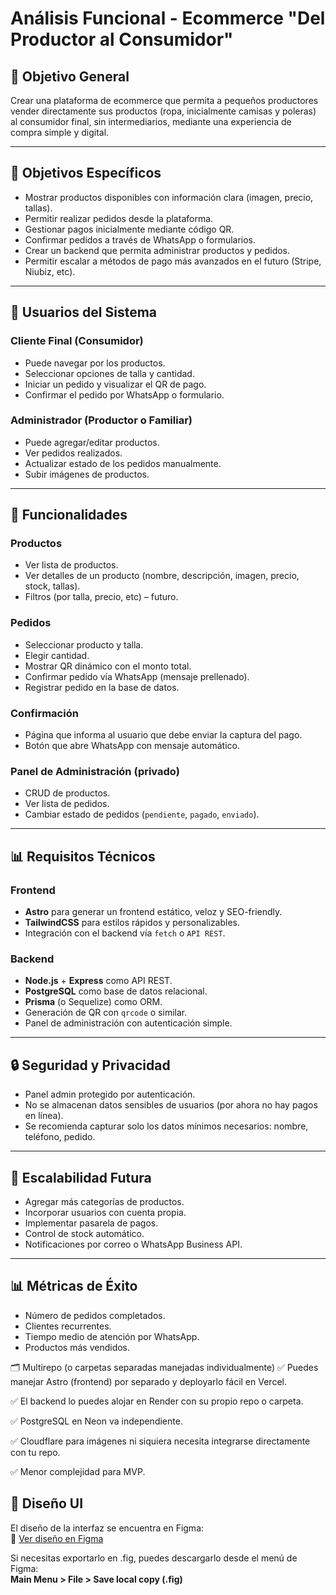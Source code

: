 # Análisis Funcional - Ecommerce "Del Productor al Consumidor"

## 💪 Objetivo General
Crear una plataforma de ecommerce que permita a pequeños productores vender directamente sus productos (ropa, inicialmente camisas y poleras) al consumidor final, sin intermediarios, mediante una experiencia de compra simple y digital.

---

## 🌟 Objetivos Específicos
- Mostrar productos disponibles con información clara (imagen, precio, tallas).
- Permitir realizar pedidos desde la plataforma.
- Gestionar pagos inicialmente mediante código QR.
- Confirmar pedidos a través de WhatsApp o formularios.
- Crear un backend que permita administrar productos y pedidos.
- Permitir escalar a métodos de pago más avanzados en el futuro (Stripe, Niubiz, etc).

---

## 👤 Usuarios del Sistema
### Cliente Final (Consumidor)
- Puede navegar por los productos.
- Seleccionar opciones de talla y cantidad.
- Iniciar un pedido y visualizar el QR de pago.
- Confirmar el pedido por WhatsApp o formulario.

### Administrador (Productor o Familiar)
- Puede agregar/editar productos.
- Ver pedidos realizados.
- Actualizar estado de los pedidos manualmente.
- Subir imágenes de productos.

---

## 🧰 Funcionalidades
### Productos
- Ver lista de productos.
- Ver detalles de un producto (nombre, descripción, imagen, precio, stock, tallas).
- Filtros (por talla, precio, etc) – futuro.

### Pedidos
- Seleccionar producto y talla.
- Elegir cantidad.
- Mostrar QR dinámico con el monto total.
- Confirmar pedido vía WhatsApp (mensaje prellenado).
- Registrar pedido en la base de datos.

### Confirmación
- Página que informa al usuario que debe enviar la captura del pago.
- Botón que abre WhatsApp con mensaje automático.

### Panel de Administración (privado)
- CRUD de productos.
- Ver lista de pedidos.
- Cambiar estado de pedidos (`pendiente`, `pagado`, `enviado`).

---

## 📊 Requisitos Técnicos
### Frontend
- **Astro** para generar un frontend estático, veloz y SEO-friendly.
- **TailwindCSS** para estilos rápidos y personalizables.
- Integración con el backend vía `fetch` o `API REST`.

### Backend
- **Node.js** + **Express** como API REST.
- **PostgreSQL** como base de datos relacional.
- **Prisma** (o Sequelize) como ORM.
- Generación de QR con `qrcode` o similar.
- Panel de administración con autenticación simple.

---

## 🔒 Seguridad y Privacidad
- Panel admin protegido por autenticación.
- No se almacenan datos sensibles de usuarios (por ahora no hay pagos en línea).
- Se recomienda capturar solo los datos mínimos necesarios: nombre, teléfono, pedido.

---

## 🔮 Escalabilidad Futura
- Agregar más categorías de productos.
- Incorporar usuarios con cuenta propia.
- Implementar pasarela de pagos.
- Control de stock automático.
- Notificaciones por correo o WhatsApp Business API.

---

## 📊 Métricas de Éxito
- Número de pedidos completados.
- Clientes recurrentes.
- Tiempo medio de atención por WhatsApp.
- Productos más vendidos.


🗂️ Multirepo (o carpetas separadas manejadas individualmente)
✅ Puedes manejar Astro (frontend) por separado y deployarlo fácil en Vercel.

✅ El backend lo puedes alojar en Render con su propio repo o carpeta.

✅ PostgreSQL en Neon va independiente.

✅ Cloudflare para imágenes ni siquiera necesita integrarse directamente con tu repo.

✅ Menor complejidad para MVP.

## 🎨 Diseño UI

El diseño de la interfaz se encuentra en Figma:  
🔗 [Ver diseño en Figma](https://www.figma.com/file/XXXXXX/Ecommerce-MVP)

Si necesitas exportarlo en .fig, puedes descargarlo desde el menú de Figma:  
**Main Menu > File > Save local copy (.fig)**